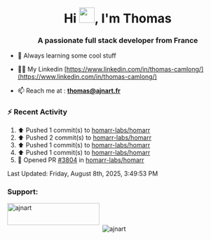 <h1 align="center">Hi <img height="35px" src="https://raw.githubusercontent.com/MartinHeinz/MartinHeinz/master/wave.gif" width="35px"/>, I'm Thomas</h1>
<h3 align="center">A passionate full stack developer from France</h3>

- 🌱 Always learning some cool stuff 

- 👨‍💻 My Linkedin [https://www.linkedin.com/in/thomas-camlong/](https://www.linkedin.com/in/thomas-camlong/)

- 📫 Reach me at : **thomas@ajnart.fr**

### :zap: Recent Activity

<!--RECENT_ACTIVITY:start-->
1. ⬆️ Pushed 1 commit(s) to [homarr-labs/homarr](https://github.com/homarr-labs/homarr)<br>
2. ⬆️ Pushed 2 commit(s) to [homarr-labs/homarr](https://github.com/homarr-labs/homarr)<br>
3. ⬆️ Pushed 1 commit(s) to [homarr-labs/homarr](https://github.com/homarr-labs/homarr)<br>
4. ⬆️ Pushed 1 commit(s) to [homarr-labs/homarr](https://github.com/homarr-labs/homarr)<br>
5. 💪 Opened PR [#3804](https://github.com/homarr-labs/homarr/pull/3804) in [homarr-labs/homarr](https://github.com/homarr-labs/homarr)<br>
<!--RECENT_ACTIVITY:end-->

<!--RECENT_ACTIVITY:last_update-->
Last Updated: Friday, August 8th, 2025, 3:49:53 PM
<!--RECENT_ACTIVITY:last_update_end-->
<h3 align="left">Support:</h3>
<p><a href="https://ko-fi.com/ajnart"> <img align="left" src="https://cdn.ko-fi.com/cdn/kofi3.png?v=3" height="50" width="210" alt="ajnart" /></a></p><br><br>

<p>&nbsp;<img align="center" src="https://github-readme-stats.vercel.app/api?username=ajnart&show_icons=true&theme=tokyonight&locale=en" alt="ajnart" /></p>
